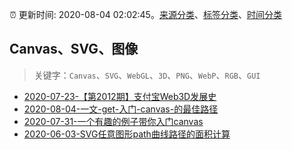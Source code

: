:alarm_clock: 更新时间: 2020-08-04 02:02:45。[来源分类](../README.md)、[标签分类](../TAGS.md)、[时间分类](../TIMELINE.md)

## Canvas、SVG、图像


> 关键字：`Canvas`、`SVG`、`WebGL`、`3D`、`PNG`、`WebP`、`RGB`、`GUI`



- [2020-07-23-【第2012期】支付宝Web3D发展史](https://www.ershicimi.com/p/d08c30f4baf8f5bd11911ff9e8cec104) 
- [2020-08-04-一文-get-入门-canvas-的最佳路径](https://www.ershicimi.com/p/79d73f9a992c207cc25227c10278f50b) 
- [2020-07-31-一个有趣的例子带你入门canvas](https://www.ershicimi.com/p/d7fef661f0a7376e8e9e8c4377eab199) 
- [2020-06-03-SVG任意图形path曲线路径的面积计算](https://www.zhangxinxu.com/wordpress/2020/06/svg-area-calc/) 